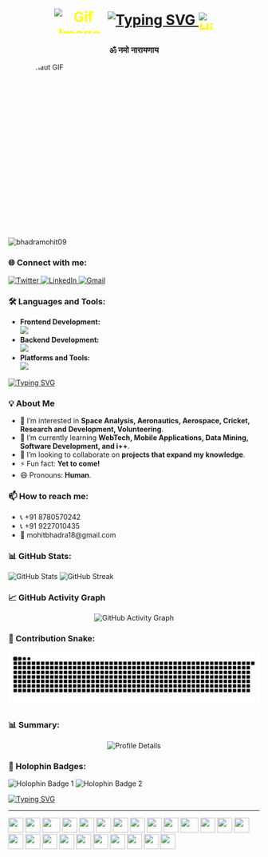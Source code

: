 <h1 align="center" style="color: yellow">
  <img src="https://media.giphy.com/media/qjqUcgIyRjsl2/giphy.gif" width="100" height="50" style="display: inline-block; vertical-align: middle;" alt="Gif Image" /> 
  <a href="https://git.io/typing-svg">
  <img src="https://readme-typing-svg.herokuapp.com?font=Fira+Code&pause=100&vCenter=true&width=435&lines=You'll+find+some+boring+stuff+here!+💫+&color=FFD700" alt="Typing SVG" />
  </a>
  <img src="https://raw.githubusercontent.com/TheDudeThatCode/TheDudeThatCode/master/Assets/Hi.gif" width="30" height="35" style="display: inline-block; vertical-align: middle;" alt="Hi Gif" />
</h1>

<h3 align="center">ॐ नमो नारायणाय</h3>

<img align="right" alt="Astronaut GIF" style="border-radius: 100px; width: 500px; height: 350px;" src="https://media.tenor.com/sFdzKK1cHcsAAAAj/astronaut-tumble-astronaut.gif">

<p align="left">
  <img width="160" height="30" src="https://komarev.com/ghpvc/?username=bhadramohit09&label=Profile%20views&color=e6930e&style=flat" alt="bhadramohit09" />
</p>

<h3 align="left">🌐 Connect with me:</h3>

<p align="left">
  <a href="https://twitter.com/" target="_blank">
    <img src="https://skillicons.dev/icons?i=twitter" alt="Twitter" />
  </a>
  <a href="https://linkedin.com/in/" target="_blank">
    <img src="https://skillicons.dev/icons?i=linkedin" alt="LinkedIn" />
  </a>
  <a href="mailto:mohitbhadra18@gmail.com" target="_blank">
    <img src="https://skillicons.dev/icons?i=gmail" alt="Gmail" />
  </a>
</p>

<h3 align="left">🛠️ Languages and Tools:</h3>

<ul>
  <li><strong>Frontend Development:</strong>
    <br />
    <img src="https://skillicons.dev/icons?i=react,js,angular,bootstrap,flutter" />
  </li>
  <li><strong>Backend Development:</strong>
    <br />
    <img src="https://skillicons.dev/icons?i=cs,nodejs,mongodb,express,python" />
  </li>
  <li><strong>Platforms and Tools:</strong>
    <br />
    <img src="https://skillicons.dev/icons?i=discord,googlecloud,gitlab,vscode,gatsby" />
  </li>
</ul>

<a href="https://git.io/typing-svg">
  <img src="https://readme-typing-svg.herokuapp.com?font=Fira+Code&pause=100&vCenter=true&width=435&lines=You'll+find+some+boring+stuff+here!+💫+&color=FFD700" alt="Typing SVG" />
</a>

<h3>💡 About Me</h3>

- 👀 I’m interested in **Space Analysis, Aeronautics, Aerospace, Cricket, Research and Development, Volunteering**.  
- 🌱 I’m currently learning **WebTech, Mobile Applications, Data Mining, Software Development, and i++**.  
- 💞️ I’m looking to collaborate on **projects that expand my knowledge**.  
- ⚡ Fun fact: **Yet to come!**  
- 😄 Pronouns: **Human**.  

<h3>📫 How to reach me:</h3>

<ul>
  <li>📞 +91 8780570242</li>
  <li>📞 +91 9227010435</li>
  <li>📧 mohitbhadra18@gmail.com</li>
</ul>

<h3>📊 GitHub Stats:</h3>

<p>
  <img src="https://github-readme-stats.vercel.app/api?username=BhadraMohit09&theme=dark&hide_border=true&include_all_commits=false&count_private=false" alt="GitHub Stats" />
  <img width="465" src="https://github-readme-streak-stats.herokuapp.com/?user=BhadraMohit09&theme=dark&hide_border=true" alt="GitHub Streak" />
</p>

<h3>📈 GitHub Activity Graph</h3>

<p align="center">
  <img src="https://github-readme-activity-graph.vercel.app/graph?username=BhadraMohit09&theme=react-dark&hide_border=true&bg_color=00000000&color=FFA500&line=FFA900&point=C0C0C0" alt="GitHub Activity Graph" />
</p>

<h3>🐍 Contribution Snake:</h3>

<p align="center">
  <img src="https://raw.githubusercontent.com/plexpt/plexpt/snake/github-snake.svg" alt="GitHub Contribution Snake" />
</p>

<h3>📊 Summary:</h3>

<p align="center">
  <img src="http://github-profile-summary-cards.vercel.app/api/cards/profile-details?username=BhadraMohit09&theme=gruvbox" alt="Profile Details" />
</p>

<h3>🏅 Holophin Badges:</h3>

<p align="left">
  <img height="100" width="100" src="https://github.com/user-attachments/assets/4f290139-ea29-4110-a946-5728b53366ec" alt="Holophin Badge 1" />
  <img height="100" width="150" src="https://github.githubassets.com/assets/profile-first-issue-dark-b8dbb02687b2.svg" alt="Holophin Badge 2" />
</p>

<a href="https://git.io/typing-svg">
  <img src="https://readme-typing-svg.herokuapp.com?font=Fira+Code&pause=100&vCenter=true&width=435&lines=Feel+free+to+interact+💫+💫+&color=FFD700" alt="Typing SVG" />
</a>

--------------------------------------------------------------------------------
<div>
    <img src="https://cultofthepartyparrot.com/parrots/hd/githubparrot.gif" width="30" height="30"/>
    <img src="https://cultofthepartyparrot.com/flags/hd/nigeriaparrot.gif" width="30" height="30"/>
    <img src="https://cultofthepartyparrot.com/parrots/asyncparrot.gif" width="36" height="30"/>
    <img src="https://cultofthepartyparrot.com/parrots/hd/exceptionallyfastparrot.gif" width="30" height="30"/>
    <img src="https://cultofthepartyparrot.com/parrots/hd/60fpsparrot.gif" width="30" height="30"/>
    <img src="https://cultofthepartyparrot.com/parrots/hd/jumpingparrot.gif" width="30" height="30"/>
    <img src="https://cultofthepartyparrot.com/parrots/hd/opensourceparrot.gif" width="30" height="30"/>
    <img src="https://cultofthepartyparrot.com/parrots/hd/dealwithitnowparrot.gif" width="30" height="30"/>
    <img src="https://cultofthepartyparrot.com/parrots/hd/hypnoparrotlight.gif" width="30" height="30"/>
    <img src="https://cultofthepartyparrot.com/parrots/databaseparrot.gif" width="30" height="30"/>
    <img src="https://cultofthepartyparrot.com/parrots/fixparrot.gif" width="36" height="30"/>
    <img src="https://cultofthepartyparrot.com/parrots/hd/laptop_parrot.gif" width="30" height="30"/>
    <img src="https://cultofthepartyparrot.com/parrots/hd/spinningparrot.gif" width="30" height="30"/>
    <img src="https://cultofthepartyparrot.com/parrots/hd/levitationparrot.gif" width="30" height="30"/>
    <img src="https://cultofthepartyparrot.com/parrots/hd/meldparrot.gif" width="30" height="30"/>
    <img src="https://cultofthepartyparrot.com/parrots/slomoparrot.gif" width="30" height="30"/>
    <img src="https://cultofthepartyparrot.com/parrots/hd/moonwalkingparrot.gif" width="30" height="30"/>
    <img src="https://cultofthepartyparrot.com/parrots/hd/stableparrot.gif" width="30" height="30"/>
    <img src="https://cultofthepartyparrot.com/parrots/hd/scienceparrot.gif" width="30" height="30"/>
    <img src="https://cultofthepartyparrot.com/parrots/hd/pirateparrot.gif" width="30" height="30"/>
    <img src="https://cultofthepartyparrot.com/parrots/hd/footballparrot.gif" width="30" height="30"/>
    <img src="https://cultofthepartyparrot.com/parrots/hd/illuminatiparrot.gif" width="30" height="30"/>
    <img src="https://cultofthepartyparrot.com/parrots/hd/hypnoparrotdark.gif" width="30" height="30"/>
    <img src="https://cultofthepartyparrot.com/parrots/hd/mustacheparrot.gif" width="30" height="30"/>
</div>
